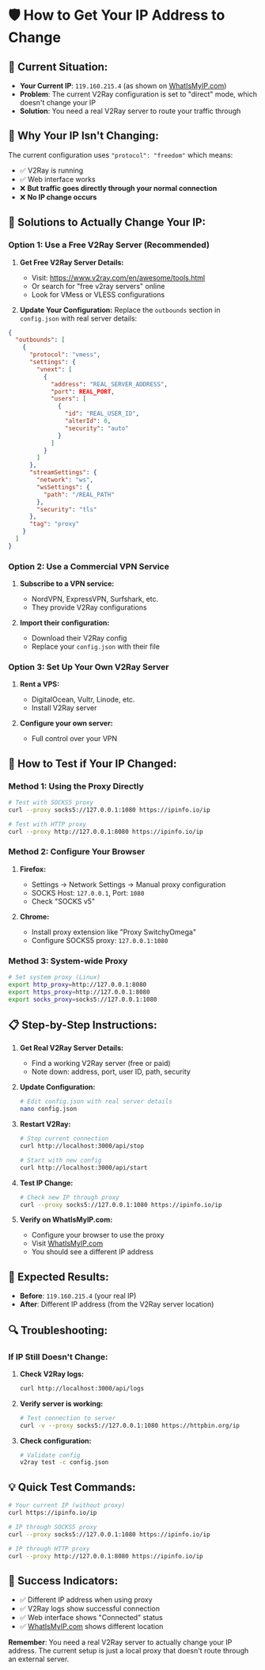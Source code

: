 # 🛡️ How to Get Your IP Address to Change

## 🎯 **Current Situation:**
- **Your Current IP**: `119.160.215.4` (as shown on [WhatIsMyIP.com](https://www.whatismyip.com/))
- **Problem**: The current V2Ray configuration is set to "direct" mode, which doesn't change your IP
- **Solution**: You need a real V2Ray server to route your traffic through

## 🔧 **Why Your IP Isn't Changing:**

The current configuration uses `"protocol": "freedom"` which means:
- ✅ V2Ray is running
- ✅ Web interface works
- ❌ **But traffic goes directly through your normal connection**
- ❌ **No IP change occurs**

## 🚀 **Solutions to Actually Change Your IP:**

### **Option 1: Use a Free V2Ray Server (Recommended)**

1. **Get Free V2Ray Server Details:**
   - Visit: https://www.v2ray.com/en/awesome/tools.html
   - Or search for "free v2ray servers" online
   - Look for VMess or VLESS configurations

2. **Update Your Configuration:**
   Replace the `outbounds` section in `config.json` with real server details:

```json
{
  "outbounds": [
    {
      "protocol": "vmess",
      "settings": {
        "vnext": [
          {
            "address": "REAL_SERVER_ADDRESS",
            "port": REAL_PORT,
            "users": [
              {
                "id": "REAL_USER_ID",
                "alterId": 0,
                "security": "auto"
              }
            ]
          }
        ]
      },
      "streamSettings": {
        "network": "ws",
        "wsSettings": {
          "path": "/REAL_PATH"
        },
        "security": "tls"
      },
      "tag": "proxy"
    }
  ]
}
```

### **Option 2: Use a Commercial VPN Service**

1. **Subscribe to a VPN service:**
   - NordVPN, ExpressVPN, Surfshark, etc.
   - They provide V2Ray configurations

2. **Import their configuration:**
   - Download their V2Ray config
   - Replace your `config.json` with their file

### **Option 3: Set Up Your Own V2Ray Server**

1. **Rent a VPS:**
   - DigitalOcean, Vultr, Linode, etc.
   - Install V2Ray server

2. **Configure your own server:**
   - Full control over your VPN

## 🧪 **How to Test if Your IP Changed:**

### **Method 1: Using the Proxy Directly**
```bash
# Test with SOCKS5 proxy
curl --proxy socks5://127.0.0.1:1080 https://ipinfo.io/ip

# Test with HTTP proxy
curl --proxy http://127.0.0.1:8080 https://ipinfo.io/ip
```

### **Method 2: Configure Your Browser**
1. **Firefox:**
   - Settings → Network Settings → Manual proxy configuration
   - SOCKS Host: `127.0.0.1`, Port: `1080`
   - Check "SOCKS v5"

2. **Chrome:**
   - Install proxy extension like "Proxy SwitchyOmega"
   - Configure SOCKS5 proxy: `127.0.0.1:1080`

### **Method 3: System-wide Proxy**
```bash
# Set system proxy (Linux)
export http_proxy=http://127.0.0.1:8080
export https_proxy=http://127.0.0.1:8080
export socks_proxy=socks5://127.0.0.1:1080
```

## 📋 **Step-by-Step Instructions:**

1. **Get Real V2Ray Server Details:**
   - Find a working V2Ray server (free or paid)
   - Note down: address, port, user ID, path, security

2. **Update Configuration:**
   ```bash
   # Edit config.json with real server details
   nano config.json
   ```

3. **Restart V2Ray:**
   ```bash
   # Stop current connection
   curl http://localhost:3000/api/stop
   
   # Start with new config
   curl http://localhost:3000/api/start
   ```

4. **Test IP Change:**
   ```bash
   # Check new IP through proxy
   curl --proxy socks5://127.0.0.1:1080 https://ipinfo.io/ip
   ```

5. **Verify on WhatIsMyIP.com:**
   - Configure your browser to use the proxy
   - Visit [WhatIsMyIP.com](https://www.whatismyip.com/)
   - You should see a different IP address

## 🎯 **Expected Results:**

- **Before**: `119.160.215.4` (your real IP)
- **After**: Different IP address (from the V2Ray server location)

## 🔍 **Troubleshooting:**

### **If IP Still Doesn't Change:**
1. **Check V2Ray logs:**
   ```bash
   curl http://localhost:3000/api/logs
   ```

2. **Verify server is working:**
   ```bash
   # Test connection to server
   curl -v --proxy socks5://127.0.0.1:1080 https://httpbin.org/ip
   ```

3. **Check configuration:**
   ```bash
   # Validate config
   v2ray test -c config.json
   ```

## 💡 **Quick Test Commands:**

```bash
# Your current IP (without proxy)
curl https://ipinfo.io/ip

# IP through SOCKS5 proxy
curl --proxy socks5://127.0.0.1:1080 https://ipinfo.io/ip

# IP through HTTP proxy
curl --proxy http://127.0.0.1:8080 https://ipinfo.io/ip
```

## 🎉 **Success Indicators:**

- ✅ Different IP address when using proxy
- ✅ V2Ray logs show successful connection
- ✅ Web interface shows "Connected" status
- ✅ [WhatIsMyIP.com](https://www.whatismyip.com/) shows different location

**Remember**: You need a real V2Ray server to actually change your IP address. The current setup is just a local proxy that doesn't route through an external server.
